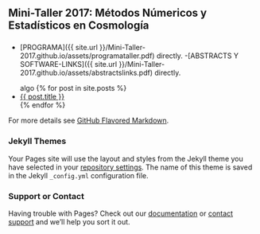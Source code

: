 ---
---
## Mini-Taller 2017: Métodos Númericos y Estadísticos en Cosmología

### 





- [PROGRAMA]({{ site.url }}/Mini-Taller-2017.github.io/assets/programataller.pdf) directly.
-[ABSTRACTS Y SOFTWARE-LINKS]({{ site.url }}/Mini-Taller-2017.github.io/assets/abstractslinks.pdf) directly.



<ul>
     <a>algo</a>
  {% for post in site.posts %}
    <li>
      <a href="{{ post.url }}">{{ post.title }}</a>
    </li>
  {% endfor %}
</ul>



For more details see [GitHub Flavored Markdown](https://guides.github.com/features/mastering-markdown/).

### Jekyll Themes

Your Pages site will use the layout and styles from the Jekyll theme you have selected in your [repository settings](https://github.com/Mini-Taller/Mini-taller.github.io/settings). The name of this theme is saved in the Jekyll `_config.yml` configuration file.

### Support or Contact

Having trouble with Pages? Check out our [documentation](https://help.github.com/categories/github-pages-basics/) or [contact support](https://github.com/contact) and we’ll help you sort it out.


